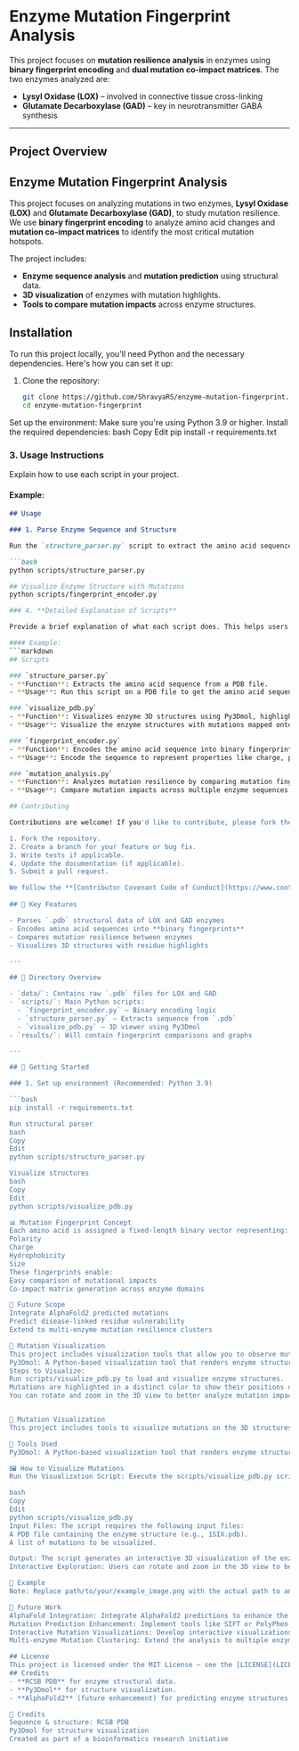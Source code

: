# Enzyme Mutation Fingerprint Analysis

This project focuses on **mutation resilience analysis** in enzymes using **binary fingerprint encoding** and **dual mutation co-impact matrices**. The two enzymes analyzed are:

- **Lysyl Oxidase (LOX)** – involved in connective tissue cross-linking
- **Glutamate Decarboxylase (GAD)** – key in neurotransmitter GABA synthesis

---

## Project Overview
## Enzyme Mutation Fingerprint Analysis

This project focuses on analyzing mutations in two enzymes, **Lysyl Oxidase (LOX)** and **Glutamate Decarboxylase (GAD)**, to study mutation resilience. We use **binary fingerprint encoding** to analyze amino acid changes and **mutation co-impact matrices** to identify the most critical mutation hotspots.

The project includes:
- **Enzyme sequence analysis** and **mutation prediction** using structural data.
- **3D visualization** of enzymes with mutation highlights.
- **Tools to compare mutation impacts** across enzyme structures.

## Installation

To run this project locally, you'll need Python and the necessary dependencies. Here's how you can set it up:

1. Clone the repository:
   ```bash
   git clone https://github.com/ShravyaRS/enzyme-mutation-fingerprint.git
   cd enzyme-mutation-fingerprint

Set up the environment:
Make sure you're using Python 3.9 or higher.
Install the required dependencies:
bash
Copy
Edit
pip install -r requirements.txt

  
### 3. **Usage Instructions**

Explain how to use each script in your project.

#### Example:
```markdown
## Usage

### 1. Parse Enzyme Sequence and Structure

Run the `structure_parser.py` script to extract the amino acid sequence from a PDB file.

```bash
python scripts/structure_parser.py

## Visualize Enzyme Structure with Mutations
python scripts/fingerprint_encoder.py

### 4. **Detailed Explanation of Scripts**

Provide a brief explanation of what each script does. This helps users understand how the code works and how to use it effectively.

#### Example:
```markdown
## Scripts

### `structure_parser.py`
- **Function**: Extracts the amino acid sequence from a PDB file.
- **Usage**: Run this script on a PDB file to get the amino acid sequence for analysis.

### `visualize_pdb.py`
- **Function**: Visualizes enzyme 3D structures using Py3Dmol, highlighting mutated residues.
- **Usage**: Visualize the enzyme structures with mutations mapped onto them.

### `fingerprint_encoder.py`
- **Function**: Encodes the amino acid sequence into binary fingerprints.
- **Usage**: Encode the sequence to represent properties like charge, polarity, size, etc.

### `mutation_analysis.py`
- **Function**: Analyzes mutation resilience by comparing mutation fingerprints and generating a co-impact matrix.
- **Usage**: Compare mutation impacts across multiple enzyme sequences.

## Contributing

Contributions are welcome! If you'd like to contribute, please fork the repository and submit a pull request with your changes. Here’s how you can contribute:

1. Fork the repository.
2. Create a branch for your feature or bug fix.
3. Write tests if applicable.
4. Update the documentation (if applicable).
5. Submit a pull request.

We follow the **[Contributor Covenant Code of Conduct](https://www.contributor-covenant.org/)**, and ask that you be respectful to others.
 
## 🔬 Key Features

- Parses `.pdb` structural data of LOX and GAD enzymes
- Encodes amino acid sequences into **binary fingerprints**
- Compares mutation resilience between enzymes
- Visualizes 3D structures with residue highlights

---

## 📁 Directory Overview

- `data/`: Contains raw `.pdb` files for LOX and GAD
- `scripts/`: Main Python scripts:
  - `fingerprint_encoder.py` – Binary encoding logic
  - `structure_parser.py` – Extracts sequence from `.pdb`
  - `visualize_pdb.py` – 3D viewer using Py3Dmol
- `results/`: Will contain fingerprint comparisons and graphs

---

## 🧪 Getting Started

### 1. Set up environment (Recommended: Python 3.9)

```bash
pip install -r requirements.txt

Run structural parser
bash
Copy
Edit
python scripts/structure_parser.py

Visualize structures
bash
Copy
Edit
python scripts/visualize_pdb.py

📊 Mutation Fingerprint Concept
Each amino acid is assigned a fixed-length binary vector representing:
Polarity
Charge
Hydrophobicity
Size
These fingerprints enable:
Easy comparison of mutational impacts
Co-impact matrix generation across enzyme domains

📌 Future Scope
Integrate AlphaFold2 predicted mutations
Predict disease-linked residue vulnerability
Extend to multi-enzyme mutation resilience clusters

🔬 Mutation Visualization
This project includes visualization tools that allow you to observe mutations on the 3D structures of enzymes.
Py3Dmol: A Python-based visualization tool that renders enzyme structures and highlights mutated residues.
Steps to Visualize:
Run scripts/visualize_pdb.py to load and visualize enzyme structures.
Mutations are highlighted in a distinct color to show their positions on the enzyme.
You can rotate and zoom in the 3D view to better analyze mutation impacts.


🔬 Mutation Visualization
This project includes tools to visualize mutations on the 3D structures of enzymes, aiding in the identification of mutation-sensitive regions and structure-preserving zones.

🧪 Tools Used
Py3Dmol: A Python-based visualization tool that renders enzyme structures and highlights mutated residues.

🖼️ How to Visualize Mutations
Run the Visualization Script: Execute the scripts/visualize_pdb.py script to load and visualize the enzyme structures.

bash
Copy
Edit
python scripts/visualize_pdb.py
Input Files: The script requires the following input files:
A PDB file containing the enzyme structure (e.g., 1SIX.pdb).
A list of mutations to be visualized.

Output: The script generates an interactive 3D visualization of the enzyme structure with mutated residues highlighted in a distinct color.
Interactive Exploration: Users can rotate and zoom in the 3D view to better analyze mutation impacts.

📌 Example
Note: Replace path/to/your/example_image.png with the actual path to an example image showcasing the mutation visualization.

🔮 Future Work
AlphaFold Integration: Integrate AlphaFold2 predictions to enhance the accuracy of mutation models, helping to predict the effect of mutations on the 3D structure of enzymes.
Mutation Prediction Enhancement: Implement tools like SIFT or PolyPhen to predict the functional impact of mutations on enzyme stability and function.
Interactive Mutation Visualizations: Develop interactive visualizations using Py3Dmol or other tools to view mutations directly on 3D structures of enzymes, with color-coded mutation hotspots and residue interactions.
Multi-enzyme Mutation Clustering: Extend the analysis to multiple enzymes to generate mutation resilience clusters, identifying broader mutation patterns and evolutionary insights.

## License
This project is licensed under the MIT License – see the [LICENSE](LICENSE) file for details.
## Credits
- **RCSB PDB** for enzyme structural data.
- **Py3Dmol** for structure visualization.
- **AlphaFold2** (future enhancement) for predicting enzyme structures.

🧬 Credits
Sequence & structure: RCSB PDB
Py3Dmol for structure visualization
Created as part of a bioinformatics research initiative
